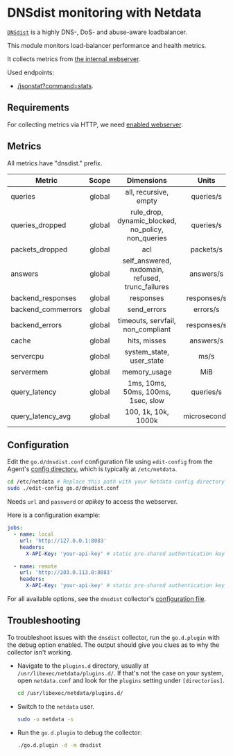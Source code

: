 <!--
title: "DNSdist monitoring with Netdata"
description: "Monitor the health and performance of DNSdist load balancers with zero configuration, per-second metric granularity, and interactive visualizations."
custom_edit_url: "https://github.com/netdata/go.d.plugin/edit/master/modules/dnsdist/README.md"
sidebar_label: "DNSdist"
learn_status: "Published"
learn_topic_type: "References"
learn_rel_path: "References/Collectors references/Networking"
-->

# DNSdist monitoring with Netdata

[`DNSdist`](https://dnsdist.org/) is a highly DNS-, DoS- and abuse-aware loadbalancer.

This module monitors load-balancer performance and health metrics.

It collects metrics from [the internal webserver](https://dnsdist.org/guides/webserver.html).

Used endpoints:

- [/jsonstat?command=stats](https://dnsdist.org/guides/webserver.html#get--jsonstat).

## Requirements

For collecting metrics via HTTP, we need [enabled webserver](https://dnsdist.org/guides/webserver.html).

## Metrics

All metrics have "dnsdist." prefix.

| Metric             | Scope  |                     Dimensions                     |    Units     |
|--------------------|:------:|:--------------------------------------------------:|:------------:|
| queries            | global |               all, recursive, empty                |  queries/s   |
| queries_dropped    | global | rule_drop, dynamic_blocked, no_policy, non_queries |  queries/s   |
| packets_dropped    | global |                        acl                         |  packets/s   |
| answers            | global |  self_answered, nxdomain, refused, trunc_failures  |  answers/s   |
| backend_responses  | global |                     responses                      | responses/s  |
| backend_commerrors | global |                    send_errors                     |   errors/s   |
| backend_errors     | global |         timeouts, servfail, non_compliant          | responses/s  |
| cache              | global |                    hits, misses                    |  answers/s   |
| servercpu          | global |              system_state, user_state              |     ms/s     |
| servermem          | global |                    memory_usage                    |     MiB      |
| query_latency      | global |         1ms, 10ms, 50ms, 100ms, 1sec, slow         |  queries/s   |
| query_latency_avg  | global |                100, 1k, 10k, 1000k                 | microseconds |

## Configuration

Edit the `go.d/dnsdist.conf` configuration file using `edit-config` from the
Agent's [config directory](https://learn.netdata.cloud/docs/configure/nodes), which is typically at `/etc/netdata`.

```bash
cd /etc/netdata # Replace this path with your Netdata config directory
sudo ./edit-config go.d/dnsdist.conf
```

Needs `url` and `password` or _apikey_ to access the webserver.

Here is a configuration example:

```yaml
jobs:
  - name: local
    url: 'http://127.0.0.1:8083'
    headers:
      X-API-Key: 'your-api-key' # static pre-shared authentication key for access to the REST API (api-key).

  - name: remote
    url: 'http://203.0.113.0:8083'
    headers:
      X-API-Key: 'your-api-key' # static pre-shared authentication key for access to the REST API (api-key).
```

For all available options, see the `dnsdist`
collector's [configuration file](https://github.com/netdata/go.d.plugin/blob/master/config/go.d/dnsdist.conf).

## Troubleshooting

To troubleshoot issues with the `dnsdist` collector, run the `go.d.plugin` with the debug option enabled. The output
should give you clues as to why the collector isn't working.

- Navigate to the `plugins.d` directory, usually at `/usr/libexec/netdata/plugins.d/`. If that's not the case on
  your system, open `netdata.conf` and look for the `plugins` setting under `[directories]`.

  ```bash
  cd /usr/libexec/netdata/plugins.d/
  ```

- Switch to the `netdata` user.

  ```bash
  sudo -u netdata -s
  ```

- Run the `go.d.plugin` to debug the collector:

  ```bash
  ./go.d.plugin -d -m dnsdist
  ```

